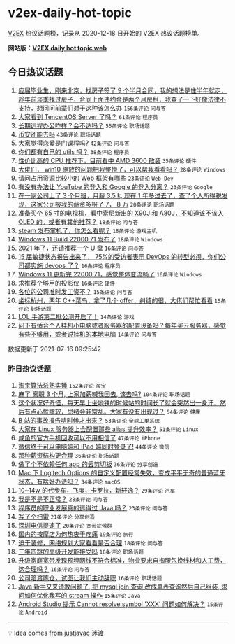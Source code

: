 # v2ex-daily-hot-topic

[V2EX](https://www.v2ex.com/) 热议话题榜，记录从 2020-12-18 日开始的 V2EX 热议话题榜单。

**网站版：[V2EX daily hot topic web](https://boojack.github.io/v2ex-daily-hot-topic-web/)**

## 今日热议话题

<!-- TODAY BEGIN -->

1. [应届毕业生，刚来北京，找房子签了 9 个半月合同，我的想法是住半年就走，趁年前淡季找过房子，合同上面违约金是两个月房租，我查了一下好像法律不支持，想问问前辈们对于这种该怎么办](https://www.v2ex.com/t/789838) `156条评论` `问与答`
1. [大家看到 TencentOS Server 了吗？](https://www.v2ex.com/t/789822) `61条评论` `程序员`
1. [长期远程办公咋样？会不适吗？](https://www.v2ex.com/t/789852) `55条评论` `职场话题`
1. [币安还能去吗](https://www.v2ex.com/t/789851) `43条评论` `职场话题`
1. [大家觉得恋爱是门课程吗?](https://www.v2ex.com/t/789821) `42条评论` `问与答`
1. [你们都有自己的 utils 吗？](https://www.v2ex.com/t/789875) `38条评论` `程序员`
1. [性价比高的 CPU 推荐下，目前看中 AMD 3600 散装](https://www.v2ex.com/t/789825) `35条评论` `硬件`
1. [大佬们， win10 缩放的问题把我整懵了，可以帮我看看吗？](https://www.v2ex.com/t/789891) `28条评论` `Windows`
1. [请问占用资源比较小的 Web 框架有哪些](https://www.v2ex.com/t/789883) `23条评论` `Web Dev`
1. [有没有办法让 YouTube 的登入和 Google 的登入分离？](https://www.v2ex.com/t/789857) `23条评论` `Google`
1. [在一家公司上了 3 个月班，月薪 3.5 k, 现在 1 年多过去了，查了个人所得税发现，这家公司报我的薪资多报了 7， 8 万](https://www.v2ex.com/t/789859) `20条评论` `职场话题`
1. [准备买个 65 寸的电视机，看中索尼新出的 X90J 和 A80J，不知道该不该入 OLED 的。或者有其他推荐？](https://www.v2ex.com/t/789910) `18条评论` `问与答`
1. [steam 发布掌机了，你怎么看呢？](https://www.v2ex.com/t/789880) `18条评论` `游戏主机`
1. [Windows 11 Build 22000.71 发布了](https://www.v2ex.com/t/789831) `18条评论` `Windows`
1. [2021 年了，还请推荐一个 U 盘](https://www.v2ex.com/t/789920) `16条评论` `问与答`
1. [15 届敏捷状态报告出来了， 75%的受访者表示 DevOps 的转型必须，你们公司都实施 devops 了？](https://www.v2ex.com/t/789832) `16条评论` `程序员`
1. [Windows 11 更新完 22000.71，感觉整体变流畅了](https://www.v2ex.com/t/789826) `16条评论` `Windows`
1. [求推荐个够用的投影仪](https://www.v2ex.com/t/789823) `16条评论` `硬件`
1. [各位的公司准时发工资不？](https://www.v2ex.com/t/789932) `15条评论` `问与答`
1. [坐标杭州，两年 C++菜鸟，拿了几个 offer，纠结的很，大佬们帮忙看看](https://www.v2ex.com/t/789830) `15条评论` `职场话题`
1. [LOL 手游第二批公测开启了！](https://www.v2ex.com/t/789918) `14条评论` `游戏`
1. [问下有适合个人挂机小电脑或者服务器的配置设备吗？每年买云服务器，感觉有些不够用，或者说挂机的本地电脑](https://www.v2ex.com/t/789897) `14条评论` `问与答`

数据更新于 2021-07-16 09:25:42

<!-- TODAY END -->

### 昨日热议话题

<!-- YESTERDAY BEGIN -->

1. [淘宝算法杀熟实锤](https://www.v2ex.com/t/789616) `152条评论` `淘宝`
1. [麻了 离职 3 个月, 上家加薪喊我回去, 该去吗?](https://www.v2ex.com/t/789680) `104条评论` `职场话题`
1. [这个状况好奇怪，每天早上坐地铁的时候站的时间长了就会突然出一身汗，然后有点心慌腿软，思绪会非常乱。大家有没有出现过？](https://www.v2ex.com/t/789608) `54条评论` `健康`
1. [B 站的事故报告啥时候才出来？](https://www.v2ex.com/t/789662) `53条评论` `全球工单系统`
1. [大家在 Linux 服务器上会配置那些 alias 提升效率？](https://www.v2ex.com/t/789686) `51条评论` `Linux`
1. [咸鱼的官方手机回收可以不用相信了](https://www.v2ex.com/t/789657) `47条评论` `iPhone`
1. [微信终于可以电脑端和 iPad 端同时登录了!](https://www.v2ex.com/t/789677) `44条评论` `微信`
1. [那种薪资结构更合理](https://www.v2ex.com/t/789676) `36条评论` `职场话题`
1. [做了个不依赖任何 app 的云剪切板](https://www.v2ex.com/t/789720) `36条评论` `分享创造`
1. [Mac 下 Logitech Options 的自定义配置经常失效，变成平平无奇的普通蓝牙状态，有啥好办法吗？](https://www.v2ex.com/t/789658) `34条评论` `macOS`
1. [10~14w 的代步车，飞度，卡罗拉，新轩逸？](https://www.v2ex.com/t/789746) `29条评论` `汽车`
1. [我是不是不正常？](https://www.v2ex.com/t/789712) `28条评论` `问与答`
1. [程序员的职业发展真的逃得过 Java 吗？](https://www.v2ex.com/t/789800) `23条评论` `问与答`
1. [写了个扫雷](https://www.v2ex.com/t/789767) `21条评论` `分享创造`
1. [深圳电信提速了](https://www.v2ex.com/t/789740) `20条评论` `宽带症候群`
1. [国内的按摩店为何热衷于疼痛](https://www.v2ex.com/t/789742) `19条评论` `旅行`
1. [迫于装修，网络规划大家看看是否合理](https://www.v2ex.com/t/789748) `18条评论` `问与答`
1. [三年四跳的高级开发能接受吗](https://www.v2ex.com/t/789673) `18条评论` `职场话题`
1. [升级家庭宽带发现预埋网线不符合标准，物业要求自掏腰包换线材和人工费，这合理吗？](https://www.v2ex.com/t/789709) `16条评论` `问与答`
1. [公司暗渡陈仓，试图让我们主动辞职](https://www.v2ex.com/t/789681) `16条评论` `职场话题`
1. [Java 新手又来请教问题了, 把 mysql join 查询 改成单表查询然后自己组装, 求问如何优化我写的 stream 操作](https://www.v2ex.com/t/789702) `15条评论` `Java`
1. [Android Studio 提示 Cannot resolve symbol 'XXX' 问题如何解决？](https://www.v2ex.com/t/789610) `15条评论` `Android`

<!-- YESTERDAY END -->

---

💡 Idea comes from [justjavac 迷渡](https://github.com/justjavac/)
